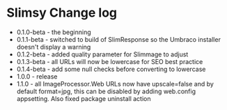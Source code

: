 Slimsy Change log
============
- 0.1.0-beta - the beginning
- 0.1.1-beta - switched to build of SlimResponse so the Umbraco installer doesn't display a warning
- 0.1.2-beta - added quality parameter for Slimmage to adjust
- 0.1.3-beta - all URLs will now be lowercase for SEO best practice
- 0.1.4-beta - add some null checks before converting to lowercase
- 1.0.0 - release
- 1.1.0 - all ImageProcessor.Web URLs now have upscale=false and by default format=jpg, this can be disabled by adding web.config appsetting. Also fixed package uninstall action 